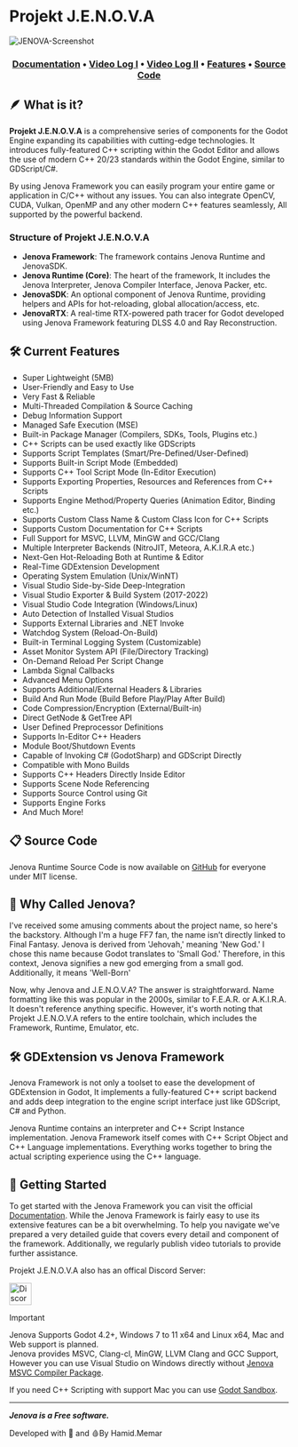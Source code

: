 
# Projekt J.E.N.O.V.A

![JENOVA-Screenshot](https://github.com/user-attachments/assets/f17e2947-622d-47c2-9d2f-de10137a3279)

<h3 align="center">
 <a href="https://jenova-framework.github.io/docs/">Documentation</a> • <a href="https://youtu.be/r01HLjdXV6o">Video Log I</a> • <a href="https://youtu.be/QnX8RZW9Jiw">Video Log II</a> • <a href="https://youtu.be/yDTRpFKqWwo">Features</a> • <a href="https://github.com/Jenova-Framework/Jenova-Runtime">Source Code</a>
</h3>

## 🪶 What is it?
**Projekt J.E.N.O.V.A** is a comprehensive series of components for the Godot Engine expanding its capabilities with cutting-edge technologies. It introduces fully-featured C++ scripting within the Godot Editor and allows the use of modern C++ 20/23 standards within the Godot Engine, similar to GDScript/C#.

By using Jenova Framework you can easily program your entire game or application in C/C++ without any issues. You can also integrate OpenCV, CUDA, Vulkan, OpenMP and any other modern C++ features seamlessly, All supported by the powerful backend.

### Structure of Projekt J.E.N.O.V.A
- **Jenova Framework**: The framework contains Jenova Runtime and JenovaSDK.
- **Jenova Runtime (Core)**: The heart of the framework, It includes the Jenova Interpreter, Jenova Compiler Interface, Jenova Packer, etc.
- **JenovaSDK**: An optional component of Jenova Runtime, providing helpers and APIs for hot-reloading, global allocation/access, etc.
- **JenovaRTX**: A real-time RTX-powered path tracer for Godot developed using Jenova Framework featuring DLSS 4.0 and Ray Reconstruction.

## 🛠️ Current Features
- Super Lightweight (5MB)
- User-Friendly and Easy to Use
- Very Fast & Reliable
- Multi-Threaded Compilation & Source Caching
- Debug Information Support
- Managed Safe Execution (MSE)
- Built-in Package Manager (Compilers, SDKs, Tools, Plugins etc.)
- C++ Scripts can be used exactly like GDScripts
- Supports Script Templates (Smart/Pre-Defined/User-Defined)
- Supports Built-in Script Mode (Embedded)
- Supports C++ Tool Script Mode (In-Editor Execution)
- Supports Exporting Properties, Resources and References from C++ Scripts
- Supports Engine Method/Property Queries (Animation Editor, Binding etc.)
- Supports Custom Class Name & Custom Class Icon for C++ Scripts
- Supports Custom Documentation for C++ Scripts
- Full Support for MSVC, LLVM, MinGW and GCC/Clang
- Multiple Interpreter Backends (NitroJIT, Meteora, A.K.I.R.A etc.)
- Next-Gen Hot-Reloading Both at Runtime & Editor
- Real-Time GDExtension Development
- Operating System Emulation (Unix/WinNT)
- Visual Studio Side-by-Side Deep-Integration
- Visual Studio Exporter & Build System (2017-2022)
- Visual Studio Code Integration (Windows/Linux)
- Auto Detection of Installed Visual Studios
- Supports External Libraries and .NET Invoke
- Watchdog System (Reload-On-Build)
- Built-in Terminal Logging System (Customizable)
- Asset Monitor System API (File/Directory Tracking)
- On-Demand Reload Per Script Change
- Lambda Signal Callbacks
- Advanced Menu Options
- Supports Additional/External Headers & Libraries
- Build And Run Mode (Build Before Play/Play After Build)
- Code Compression/Encryption (External/Built-in)
- Direct GetNode & GetTree API
- User Defined Preprocessor Definitions
- Supports In-Editor C++ Headers
- Module Boot/Shutdown Events
- Capable of Invoking C# (GodotSharp) and GDScript Directly
- Compatible with Mono Builds
- Supports C++ Headers Directly Inside Editor
- Supports Scene Node Referencing
- Supports Source Control using Git
- Supports Engine Forks
- And Much More!

## 📋 Source Code
Jenova Runtime Source Code is now available on [GitHub](https://github.com/Jenova-Framework/Jenova-Runtime) for everyone under MIT license.

## 👻 Why Called Jenova?
I've received some amusing comments about the project name, so here's the backstory. Although I'm a huge FF7 fan, the name isn’t directly linked to Final Fantasy. Jenova is derived from 'Jehovah,' meaning 'New God.' I chose this name because Godot translates to 'Small God.' Therefore, in this context, Jenova signifies a new god emerging from a small god. Additionally, it means 'Well-Born'

Now, why Jenova and J.E.N.O.V.A? The answer is straightforward. Name formatting like this was popular in the 2000s, similar to F.E.A.R. or A.K.I.R.A. It doesn't reference anything specific. However, it's worth noting that Projekt J.E.N.O.V.A refers to the entire toolchain, which includes the Framework, Runtime, Emulator, etc.

## 🛠️ GDExtension vs Jenova Framework
Jenova Framework is not only a toolset to ease the development of GDExtension in Godot, It implements a fully-featured C++ script backend and adds deep integration to the engine script interface just like GDScript, C# and Python.

Jenova Runtime contains an interpreter and C++ Script Instance implementation. Jenova Framework itself comes with C++ Script Object and C++ Language implementations. Everything works together to bring the actual scripting experience using the C++ language.

## 📃 Getting Started
To get started with the Jenova Framework you can visit the official [Documentation](https://jenova-framework.github.io/docs/pages/Getting-Started). While the Jenova Framework is fairly easy to use its extensive features can be a bit overwhelming. 
To help you navigate we've prepared a very detailed guide that covers every detail and component of the framework. 
Additionally, we regularly publish video tutorials to provide further assistance.

Projekt J.E.N.O.V.A also has an offical Discord Server:

<a href="https://discord.gg/p7zAf6aBPz" title="Join J.E.N.O.V.A Official Discord Server"><img src="https://assets-global.website-files.com/6257adef93867e50d84d30e2/636e0b5061df29d55a92d945_full_logo_blurple_RGB.svg" alt="Discord" height="40" /></a>

> [!IMPORTANT]  
> Jenova Supports Godot 4.2+, Windows 7 to 11 x64 and Linux x64, Mac and Web support is planned.  
> Jenova provides MSVC, Clang-cl, MinGW, LLVM Clang and GCC Support, However you can use Visual Studio on Windows directly without [Jenova MSVC Compiler Package](https://github.com/Jenova-Framework/Jenova-Packages/releases/tag/jenova-msvc-compiler-pkg-14.41.34120).
>
> If you need C++ Scripting with support Mac you can use [Godot Sandbox](https://github.com/libriscv/godot-sandbox).

---
***Jenova is a Free software.***

Developed with 💙 and 🩸By Hamid.Memar
